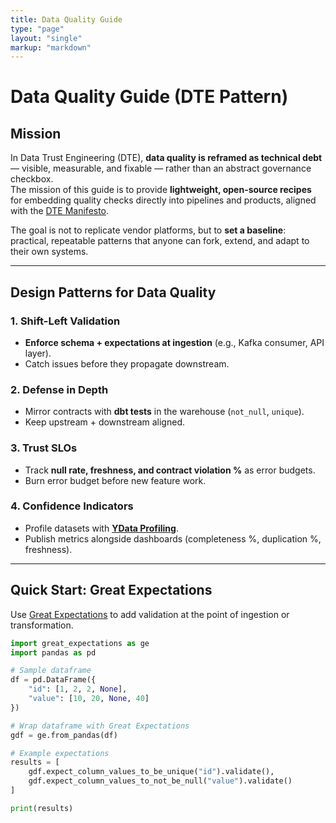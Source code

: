 ```yaml
---
title: Data Quality Guide
type: "page"
layout: "single"
markup: "markdown"
---
```


# Data Quality Guide (DTE Pattern)

## Mission

In Data Trust Engineering (DTE), **data quality is reframed as technical debt** — visible, measurable, and fixable — rather than an abstract governance checkbox.  
The mission of this guide is to provide **lightweight, open-source recipes** for embedding quality checks directly into pipelines and products, aligned with the [DTE Manifesto](../Manifesto).  

The goal is not to replicate vendor platforms, but to **set a baseline**: practical, repeatable patterns that anyone can fork, extend, and adapt to their own systems.  

---

## Design Patterns for Data Quality

### 1. Shift-Left Validation
- **Enforce schema + expectations at ingestion** (e.g., Kafka consumer, API layer).  
- Catch issues before they propagate downstream.  

### 2. Defense in Depth
- Mirror contracts with **dbt tests** in the warehouse (`not_null`, `unique`).  
- Keep upstream + downstream aligned.  

### 3. Trust SLOs
- Track **null rate, freshness, and contract violation %** as error budgets.  
- Burn error budget before new feature work.  

### 4. Confidence Indicators
- Profile datasets with **[YData Profiling](https://github.com/ydataai/ydata-profiling)**.  
- Publish metrics alongside dashboards (completeness %, duplication %, freshness).  


---

## Quick Start: Great Expectations

Use [Great Expectations](https://github.com/great-expectations/great_expectations) to add validation at the point of ingestion or transformation.  

```python
import great_expectations as ge
import pandas as pd

# Sample dataframe
df = pd.DataFrame({
    "id": [1, 2, 2, None],
    "value": [10, 20, None, 40]
})

# Wrap dataframe with Great Expectations
gdf = ge.from_pandas(df)

# Example expectations
results = [
    gdf.expect_column_values_to_be_unique("id").validate(),
    gdf.expect_column_values_to_not_be_null("value").validate()
]

print(results)
